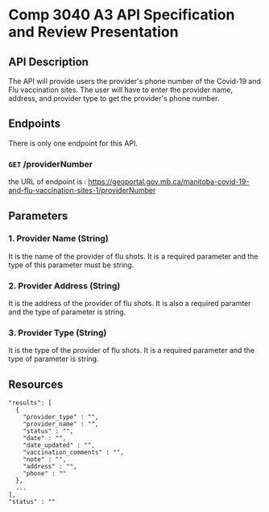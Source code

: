 # Comp 3040 A3 API Specification and Review Presentation

## API Description

The API will provide users the provider's phone number of the Covid-19 and Flu vaccination sites. The user will have to enter the provider name, address, and provider type to get the provider's phone number.  

## Endpoints

There is only one endpoint for this API.

### `GET` /providerNumber

the URL of endpoint is : https://geoportal.gov.mb.ca/manitoba-covid-19-and-flu-vaccination-sites-1/providerNumber

## Parameters

### 1. Provider Name (String)

 It is the name of the provider of flu shots. It is a required parameter 
 and the type of this parameter must be string.
 
 
### 2. Provider Address (String)

It is the address of the provider of flu shots. It is also a required paramter
and the type of parameter is string.

### 3. Provider Type (String)

It is the type of the provider of flu shots. It is a required parameter and the
type of parameter is string.



## Resources

```
"results": [
  {
    "provider_type" : "",
    "provider_name" : "",
    "status" : "",
    "date" : "",
    "date_updated" : "",
    "vaccination_comments" : "",
    "note" : "",
    "address" : "",
    "phone" : ""
  },
  ...
],
"status" : ""
```
